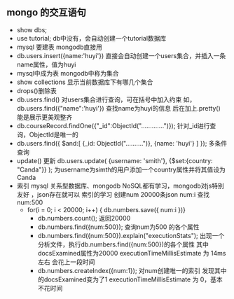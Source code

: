 ## mongo 的交互语句
- show dbs;
- use tutorial; db中没有，会自动创建一个tutorial数据库
- mysql 要建表
  mongodb直接用
- db.users.insert({name:'huyi'})
  直接会自动创建一个users集合，并插入一条name属性，值为huyi
- mysql中成为表  mongodb中称为集合
- show collections
  显示当前数据库下有哪几个集合
- drops()删除表
- db.users.find()
  对users集合进行查询，可在括号中加入约束
  如，db.users.find({"name":'huyi'}) 查找name为huyi的信息
  后在加上.pretty() 能是展示更美观整齐
- db.courseRecord.findOne({"_id":ObjectId(".............")});
  针对_id进行查询，ObjectId是唯一的
- db.users.find({
    $and:[
          {_id: ObjectId("..........")},
          {name: 'huyi'}
    ]
  });
  多条件查询
- update()
  更新
  db.users.update(
    {username: 'smith'},
    {$set:{country: "Canda"}}
  );
  为username为simth的用户添加一个country属性并将其值设为Canda
- 索引
  mysql 关系型数据库、mongodb NoSQL都有学习，mongodb对js特别友好
  ，json存在就可以
  索引的学习
  创建num 20000条json num:i
  查找 num:500
  - for(i = 0; i < 20000; i++) { db.numbers.save({ num:i })}
    - db.numbers.count(); 
      返回20000
    - db.numbers.find({num:500});
      查询num为500 的各个属性
    - db.numbers.find({num:500}).explain("executionStats");
      出现一个分析文件，执行db.numbers.find({num:500})的各个属性
      其中docsExamined属性为20000
      executionTimeMillisEstimate 为 14ms左右 会花上一段时间
    - db.numbers.createIndex({num:1});
      对num创建唯一的索引
      发现其中的docsExamined变为了1
      executionTimeMillisEstimate 为 0，基本不花时间

